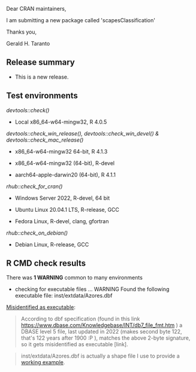 Dear CRAN maintainers,

I am submitting a new package called 'scapesClassification' 

Thanks you,

Gerald H. Taranto

## Release summary

* This is a new release.

## Test environments

_devtools::check()_

* Local x86_64-w64-mingw32, R 4.0.5

_devtools::check_win_release(), devtools::check_win_devel() & 
devtools::check_mac_release()_

* x86_64-w64-mingw32 64-bit, R 4.1.3

* x86_64-w64-mingw32 (64-bit), R-devel

* aarch64-apple-darwin20 (64-bit), R 4.1.1

_rhub::check_for_cran()_

* Windows Server 2022, R-devel, 64 bit

* Ubuntu Linux 20.04.1 LTS, R-release, GCC

* Fedora Linux, R-devel, clang, gfortran

_rhub::check_on_debian()_

* Debian Linux, R-release, GCC

## R CMD check results
  
There was **1 WARNING** common to many environments

* checking for executable files ... WARNING Found the following executable file: inst/extdata/Azores.dbf

[Misidentified as executable](https://mac.r-project.org/macbuilder/results/1647016745-f231131c578998f4/):

> According to dbf specification (found in this link https://www.dbase.com/Knowledgebase/INT/db7_file_fmt.htm ) a DBASE level 5 file, last updated in 2022 (makes second byte 122, that's 122 years after 1900 :P ), matches the above 2-byte signature, so it gets misidentified as executable [link]. 

> inst/extdata/Azores.dbf is actually a shape file I use to provide a [working example](https://ghtaranto.github.io/scapesClassification/articles/ghp/scapesClassification_02_2_ISU.html#anchor-cells).
